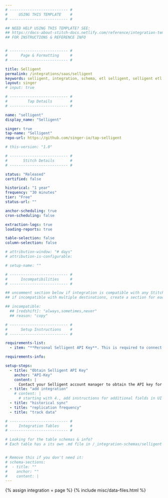 ```yaml
---
# -------------------------- #
#     USING THIS TEMPLATE    #
# -------------------------- #

## NEED HELP USING THIS TEMPLATE? SEE:
## https://docs-about-stitch-docs.netlify.com/reference/integration-templates/saas/
## FOR INSTRUCTIONS & REFERENCE INFO


# -------------------------- #
#      Page & Formatting     #
# -------------------------- #

title: Selligent
permalink: /integrations/saas/selligent
keywords: selligent, integration, schema, etl selligent, selligent etl, selligent schema
layout: singer
# input: true

# -------------------------- #
#         Tap Details        #
# -------------------------- #

name: "selligent"
display_name: "Selligent"

singer: true 
tap-name: "Selligent"
repo-url: https://github.com/singer-io/tap-selligent

# this-version: "1.0"

# -------------------------- #
#       Stitch Details       #
# -------------------------- #

status: "Released"
certified: false 

historical: "1 year"
frequency: "30 minutes"
tier: "Free"
status-url: ""

anchor-scheduling: true
cron-scheduling: false

extraction-logs: true
loading-reports: true

table-selection: false
column-selection: false

# attribution-window: "# days"
# attribution-is-configurable: 

# setup-name: ""

# -------------------------- #
#      Incompatibilities     #
# -------------------------- #

## uncomment section below if integration is compatible with any Stitch destinations
## if incompatible with multiple destinations, create a section for each destination

## incompatible:
  ## [redshift]: "always,sometimes,never"
  ## reason: "copy" 

# -------------------------- #
#      Setup Instructions    #
# -------------------------- #

requirements-list:
  - item: "**Personal Selligent API Key**. This is required to connect Selligent to Stitch."

requirements-info:

setup-steps:
  - title: "Obtain Selligent API Key"
    anchor: "API-Key"
    content: |
      Contact your Selligent account manager to obtain the API key for your organization.
  - title: "add integration"
    # content: |
      # starting with 4., add instructions for additional fields in UI
  - title: "historical sync"
  - title: "replication frequency"
  - title: "track data"

# -------------------------- #
#     Integration Tables     #
# -------------------------- #

# Looking for the table schemas & info?
# Each table has a its own .md file in /_integration-schemas/selligent


# Remove this if you don't need it:
# schema-sections:
#  - title: ""
#    anchor: ""
#    content: |
---
```

{% assign integration = page %}
{% include misc/data-files.html %}